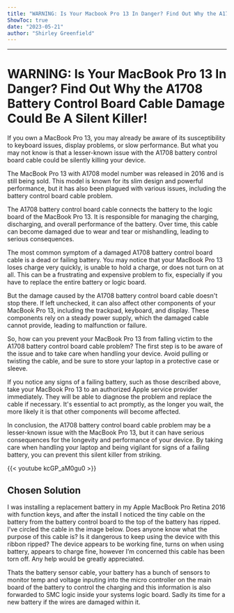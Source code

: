 ```yaml
---
title: "WARNING: Is Your Macbook Pro 13 In Danger? Find Out Why the A1708 Battery Control Board Cable Damage Could Be A Silent Killer!"
ShowToc: true 
date: "2023-05-21"
author: "Shirley Greenfield"
---
```

*****
# WARNING: Is Your MacBook Pro 13 In Danger? Find Out Why the A1708 Battery Control Board Cable Damage Could Be A Silent Killer!

If you own a MacBook Pro 13, you may already be aware of its susceptibility to keyboard issues, display problems, or slow performance. But what you may not know is that a lesser-known issue with the A1708 battery control board cable could be silently killing your device.

The MacBook Pro 13 with A1708 model number was released in 2016 and is still being sold. This model is known for its slim design and powerful performance, but it has also been plagued with various issues, including the battery control board cable problem.

The A1708 battery control board cable connects the battery to the logic board of the MacBook Pro 13. It is responsible for managing the charging, discharging, and overall performance of the battery. Over time, this cable can become damaged due to wear and tear or mishandling, leading to serious consequences.

The most common symptom of a damaged A1708 battery control board cable is a dead or failing battery. You may notice that your MacBook Pro 13 loses charge very quickly, is unable to hold a charge, or does not turn on at all. This can be a frustrating and expensive problem to fix, especially if you have to replace the entire battery or logic board.

But the damage caused by the A1708 battery control board cable doesn't stop there. If left unchecked, it can also affect other components of your MacBook Pro 13, including the trackpad, keyboard, and display. These components rely on a steady power supply, which the damaged cable cannot provide, leading to malfunction or failure.

So, how can you prevent your MacBook Pro 13 from falling victim to the A1708 battery control board cable problem? The first step is to be aware of the issue and to take care when handling your device. Avoid pulling or twisting the cable, and be sure to store your laptop in a protective case or sleeve.

If you notice any signs of a failing battery, such as those described above, take your MacBook Pro 13 to an authorized Apple service provider immediately. They will be able to diagnose the problem and replace the cable if necessary. It's essential to act promptly, as the longer you wait, the more likely it is that other components will become affected.

In conclusion, the A1708 battery control board cable problem may be a lesser-known issue with the MacBook Pro 13, but it can have serious consequences for the longevity and performance of your device. By taking care when handling your laptop and being vigilant for signs of a failing battery, you can prevent this silent killer from striking.

{{< youtube kcGP_aM0gu0 >}} 



## Chosen Solution
 I was installing a replacement battery in my Apple MacBook Pro Retina 2016 with function keys, and after the install I noticed  the tiny cable on the battery from the battery control board to the top of the battery has ripped.
I’ve circled the cable in the image below.
Does anyone know what the purpose of this cable is? Is it dangerous to keep using the device with this ribbon ripped?
The device appears to be working fine, turns on when using battery, appears to charge fine, however I’m concerned this cable has been torn off.
Any help would be greatly appreciated.

 Thats the battery sensor cable, your battery has a bunch of sensors to monitor temp and voltage inputing into the micro controller on the main board of the battery to control the charging and this information is also forwarded to SMC logic inside your systems logic board.
Sadly its time for a new battery if the wires are damaged within it.




